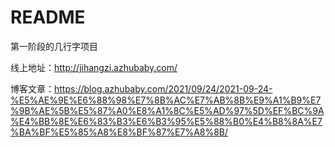 # README



第一阶段的几行字项目

线上地址：http://jihangzi.azhubaby.com/

博客文章：https://blog.azhubaby.com/2021/09/24/2021-09-24-%E5%AE%9E%E6%88%98%E7%8B%AC%E7%AB%8B%E9%A1%B9%E7%9B%AE%5B%E5%87%A0%E8%A1%8C%E5%AD%97%5D%EF%BC%9A%E4%BB%8E%E6%83%B3%E6%B3%95%E5%88%B0%E4%B8%8A%E7%BA%BF%E5%85%A8%E8%BF%87%E7%A8%8B/

